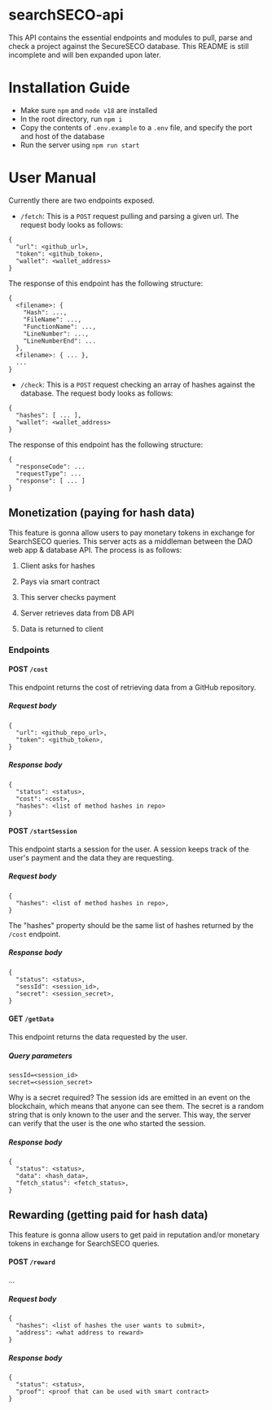 # searchSECO-api

This API contains the essential endpoints and modules to pull, parse and check a project against the SecureSECO database.
This README is still incomplete and will ben expanded upon later.

# Installation Guide

-   Make sure `npm` and `node v18` are installed
-   In the root directory, run `npm i`
-   Copy the contents of `.env.example` to a `.env` file, and specify the port and host of the database
-   Run the server using `npm run start`

# User Manual

Currently there are two endpoints exposed.

-   `/fetch`: This is a `POST` request pulling and parsing a given url. The request body looks as follows:

```
{
  "url": <github_url>,
  "token": <github_token>,
  "wallet": <wallet_address>
}
```

The response of this endpoint has the following structure:

```
{
  <filename>: {
    "Hash": ...,
    "FileName": ...,
    "FunctionName": ...,
    "LineNumber": ...,
    "LineNumberEnd": ...
  },
  <filename>: { ... },
  ...
}
```

-   `/check`: This is a `POST` request checking an array of hashes against the database. The request body looks as follows:

```
{
  "hashes": [ ... ],
  "wallet": <wallet_address>
}
```

The response of this endpoint has the following structure:

```
{
  "responseCode": ...
  "requestType": ...
  "response": [ ... ]
}
```

## Monetization (paying for hash data)

This feature is gonna allow users to pay monetary tokens in exchange for SearchSECO queries.
This server acts as a middleman between the DAO web app & database API. The process is as follows:

1. Client asks for hashes

2. Pays via smart contract

3. This server checks payment

4. Server retrieves data from DB API

5. Data is returned to client

### Endpoints

#### POST `/cost`

This endpoint returns the cost of retrieving data from a GitHub repository.

##### Request body

```
{
  "url": <github_repo_url>,
  "token": <github_token>,
}
```

##### Response body

```
{
  "status": <status>,
  "cost": <cost>,
  "hashes": <list of method hashes in repo>
}
```

#### POST `/startSession`

This endpoint starts a session for the user. A session keeps track of the user's payment and the data they are requesting.

##### Request body

```
{
  "hashes": <list of method hashes in repo>,
}
```

The "hashes" property should be the same list of hashes returned by the `/cost` endpoint.

##### Response body

```
{
  "status": <status>,
  "sessId": <session_id>,
  "secret": <session_secret>,
}
```

#### GET `/getData`

This endpoint returns the data requested by the user.

##### Query parameters

```
sessId=<session_id>
secret=<session_secret>

```

Why is a secret required? The session ids are emitted in an event on the blockchain, which means that anyone can see them. The secret is a random string that is only known to the user and the server. This way, the server can verify that the user is the one who started the session.

##### Response body

```
{
  "status": <status>,
  "data": <hash_data>,
  "fetch_status": <fetch_status>,
}
```

## Rewarding (getting paid for hash data)

This feature is gonna allow users to get paid in reputation and/or monetary tokens in exchange for SearchSECO queries.

#### POST `/reward`

...

##### Request body

```
{
  "hashes": <list of hashes the user wants to submit>,
  "address": <what address to reward>
}
```

##### Response body

```
{
  "status": <status>,
  "proof": <proof that can be used with smart contract>
}
```
